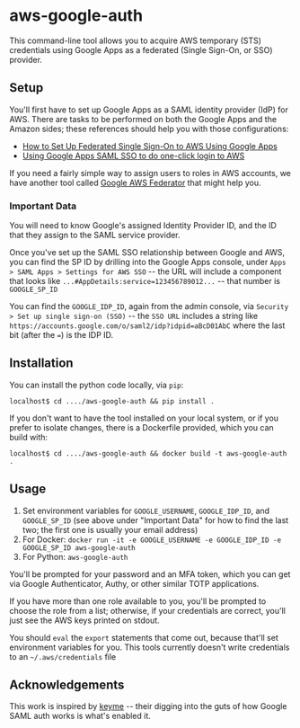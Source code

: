 # aws-google-auth

This command-line tool allows you to acquire AWS temporary (STS) credentials using Google Apps as a
federated (Single Sign-On, or SSO) provider.

## Setup

You'll first have to set up Google Apps as a SAML identity provider (IdP) for AWS. There are tasks to be
performed on both the Google Apps and the Amazon sides; these references should help you with those
configurations:

* [How to Set Up Federated Single Sign-On to AWS Using Google Apps](https://aws.amazon.com/blogs/security/how-to-set-up-federated-single-sign-on-to-aws-using-google-apps/)
* [Using Google Apps SAML SSO to do one-click login to
  AWS](https://blog.faisalmisle.com/2015/11/using-google-apps-saml-sso-to-do-one-click-login-to-aws/)

If you need a fairly simple way to assign users to roles in AWS accounts, we have another tool called
[Google AWS Federator](https://github.com/cevoaustralia/google-aws-federator) that might help you.

### Important Data

You will need to know Google's assigned Identity Provider ID, and the ID that they
assign to the SAML service provider.

Once you've set up the SAML SSO relationship between Google and AWS, you can find the
SP ID by drilling into the Google Apps console, under `Apps > SAML Apps > Settings for
AWS SSO` -- the URL will include a component that looks like 
`...#AppDetails:service=123456789012...` -- that number is `GOOGLE_SP_ID`

You can find the  `GOOGLE_IDP_ID`, again from the admin console, via `Security > Set
up single sign-on (SSO)` -- the `SSO URL` includes a string like
`https://accounts.google.com/o/saml2/idp?idpid=aBcD01AbC` where the last bit (after
the `=`) is the IDP ID.

## Installation

You can install the python code locally, via `pip`:

```shell
localhost$ cd ..../aws-google-auth && pip install .
```

If you don't want to have the tool installed on your local system, or if you prefer to isolate changes,
there is a Dockerfile provided, which you can build with:

```shell
localhost$ cd ..../aws-google-auth && docker build -t aws-google-auth .
```

## Usage

1. Set environment variables for `GOOGLE_USERNAME`, `GOOGLE_IDP_ID`, and
   `GOOGLE_SP_ID` (see above under "Important Data" for how to find the last two; the
   first one is usually your email address)
1. For Docker: `docker run -it -e GOOGLE_USERNAME -e GOOGLE_IDP_ID -e GOOGLE_SP_ID
   aws-google-auth`
1. For Python: `aws-google-auth`

You'll be prompted for your password and an MFA token, which you can get via Google
Authenticator, Authy, or other similar TOTP applications.

If you have more than one role available to you, you'll be prompted to choose the role
from a list; otherwise, if your credentials are correct, you'll just see the AWS keys
printed on stdout.

You should `eval` the `export` statements that come out, because that'll set
environment variables for you. This tools currently doesn't write credentials to an
`~/.aws/credentials` file

## Acknowledgements

This work is inspired by [keyme](https://github.com/wheniwork/keyme) -- their digging into the
guts of how Google SAML auth works is what's enabled it.
